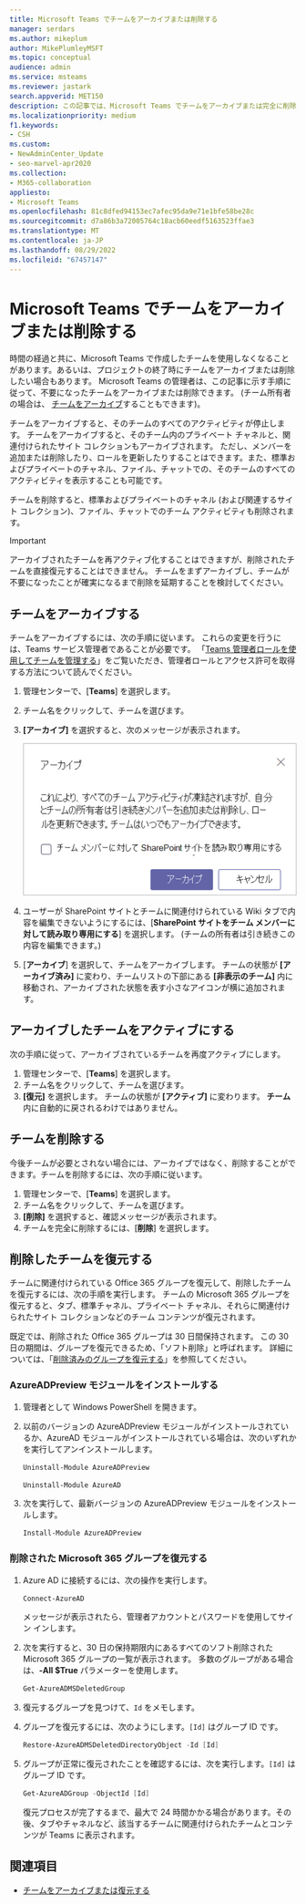 ```yaml
---
title: Microsoft Teams でチームをアーカイブまたは削除する
manager: serdars
ms.author: mikeplum
author: MikePlumleyMSFT
ms.topic: conceptual
audience: admin
ms.service: msteams
ms.reviewer: jastark
search.appverid: MET150
description: この記事では、Microsoft Teams でチームをアーカイブまたは完全に削除する方法について説明します。
ms.localizationpriority: medium
f1.keywords:
- CSH
ms.custom:
- NewAdminCenter_Update
- seo-marvel-apr2020
ms.collection:
- M365-collaboration
appliesto:
- Microsoft Teams
ms.openlocfilehash: 81c8dfed94153ec7afec95da9e71e1bfe58be28c
ms.sourcegitcommit: d7a86b3a72005764c18acb60eedf5163523ffae3
ms.translationtype: MT
ms.contentlocale: ja-JP
ms.lasthandoff: 08/29/2022
ms.locfileid: "67457147"
---
```

# <a name="archive-or-delete-a-team-in-microsoft-teams"></a>Microsoft Teams でチームをアーカイブまたは削除する

時間の経過と共に、Microsoft Teams で作成したチームを使用しなくなることがあります。あるいは、プロジェクトの終了時にチームをアーカイブまたは削除したい場合もあります。 Microsoft Teams の管理者は、この記事に示す手順に従って、不要になったチームをアーカイブまたは削除できます。 (チーム所有者の場合は、 [チームをアーカイブ](https://support.microsoft.com/office/dc161cfd-b328-440f-974b-5da5bd98b5a7)することもできます)。

チームをアーカイブすると、そのチームのすべてのアクティビティが停止します。 チームをアーカイブすると、そのチーム内のプライベート チャネルと、関連付けられたサイト コレクションもアーカイブされます。  ただし、メンバーを追加または削除したり、ロールを更新したりすることはできます。また、標準およびプライベートのチャネル、ファイル、チャットでの、そのチームのすべてのアクティビティを表示することも可能です。

チームを削除すると、標準およびプライベートのチャネル (および関連するサイト コレクション)、ファイル、チャットでのチーム アクティビティも削除されます。

> [!IMPORTANT]
> アーカイブされたチームを再アクティブ化することはできますが、削除されたチームを直接復元することはできません。 チームをまずアーカイブし、チームが不要になったことが確実になるまで削除を延期することを検討してください。

## <a name="archive-a-team"></a>チームをアーカイブする

チームをアーカイブするには、次の手順に従います。 これらの変更を行うには、Teams サービス管理者であることが必要です。 「[Teams 管理者ロールを使用してチームを管理する](./using-admin-roles.md)」をご覧いただき、管理者ロールとアクセス許可を取得する方法について読んでください。

1. 管理センターで、[**Teams**] を選択します。
2. チーム名をクリックして、チームを選びます。
3. **[アーカイブ]** を選択すると、次のメッセージが表示されます。

    ![Teams のアーカイブ メッセージのスクリーンショット。](media/teams-archive-message.png)

4. ユーザーが SharePoint サイトとチームに関連付けられている Wiki タブで内容を編集できないようにするには、[**SharePoint サイトをチーム メンバーに対して読み取り専用にする**] を選択します。 (チームの所有者は引き続きこの内容を編集できます。)
5. [**アーカイブ**] を選択して、チームをアーカイブします。 チームの状態が **[アーカイブ済み]** に変わり、チームリストの下部にある **[非表示のチーム]** 内に移動され、アーカイブされた状態を表す小さなアイコンが横に追加されます。

## <a name="make-an-archived-team-active"></a>アーカイブしたチームをアクティブにする

次の手順に従って、アーカイブされているチームを再度アクティブにします。

1. 管理センターで、[**Teams**] を選択します。
2. チーム名をクリックして、チームを選びます。
3. **[復元]** を選択します。 チームの状態が **[アクティブ]** に変わります。 **チーム** 内に自動的に戻されるわけではありません。

## <a name="delete-a-team"></a>チームを削除する

今後チームが必要とされない場合には、アーカイブではなく、削除することができます。チームを削除するには、次の手順に従います。

1. 管理センターで、[**Teams**] を選択します。
2. チーム名をクリックして、チームを選びます。
3. **[削除]** を選択すると、確認メッセージが表示されます。
4. チームを完全に削除するには、[**削除**] を選択します。

## <a name="restore-a-deleted-team"></a>削除したチームを復元する

チームに関連付けられている Office 365 グループを復元して、削除したチームを復元するには、次の手順を実行します。 チームの Microsoft 365 グループを復元すると、タブ、標準チャネル、プライベート チャネル、それらに関連付けられたサイト コレクションなどのチーム コンテンツが復元されます。

既定では、削除された Office 365 グループは 30 日間保持されます。 この 30 日の期間は、グループを復元できるため、「ソフト削除」と呼ばれます。 詳細については、「[削除済みのグループを復元する](/microsoft-365/admin/create-groups/restore-deleted-group)」を参照してください。

### <a name="install-the-azureadpreview-module"></a>AzureADPreview モジュールをインストールする

1. 管理者として Windows PowerShell を開きます。
2. 以前のバージョンの AzureADPreview モジュールがインストールされているか、AzureAD モジュールがインストールされている場合は、次のいずれかを実行してアンインストールします。

    ```PowerShell
    Uninstall-Module AzureADPreview
    ```

    ```PowerShell
    Uninstall-Module AzureAD
    ```

3. 次を実行して、最新バージョンの AzureADPreview モジュールをインストールします。

    ```PowerShell
    Install-Module AzureADPreview
    ```

### <a name="restore-the-deleted-microsoft-365-group"></a>削除された Microsoft 365 グループを復元する

1. Azure AD に接続するには、次の操作を実行します。

    ```PowerShell
    Connect-AzureAD
    ```

    メッセージが表示されたら、管理者アカウントとパスワードを使用してサイン インします。

1. 次を実行すると、30 日の保持期限内にあるすべてのソフト削除された Microsoft 365 グループの一覧が表示されます。 多数のグループがある場合は、**-All $True** パラメーターを使用します。

    ```PowerShell
    Get-AzureADMSDeletedGroup
    ```

1. 復元するグループを見つけて、`Id` をメモします。
1. グループを復元するには、次のようにします。`[Id]` はグループ ID です。

    ```PowerShell
    Restore-AzureADMSDeletedDirectoryObject -Id [Id]
    ```

1. グループが正常に復元されたことを確認するには、次を実行します。`[Id]` はグループ ID です。

    ```PowerShell
    Get-AzureADGroup -ObjectId [Id]
    ```

    復元プロセスが完了するまで、最大で 24 時間かかる場合があります。その後、タブやチャネルなど、該当するチームに関連付けられたチームとコンテンツが Teams に表示されます。

## <a name="related-topics"></a>関連項目

- [チームをアーカイブまたは復元する](https://support.microsoft.com/office/archive-or-restore-a-team-dc161cfd-b328-440f-974b-5da5bd98b5a7)

